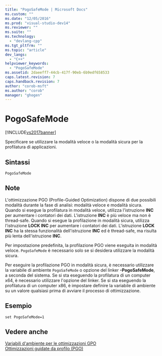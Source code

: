 ```yaml
---
title: "PogoSafeMode | Microsoft Docs"
ms.custom: ""
ms.date: "12/05/2016"
ms.prod: "visual-studio-dev14"
ms.reviewer: ""
ms.suite: ""
ms.technology: 
  - "devlang-cpp"
ms.tgt_pltfrm: ""
ms.topic: "article"
dev_langs: 
  - "C++"
helpviewer_keywords: 
  - "PogoSafeMode"
ms.assetid: 2daeeff7-44cb-417f-90eb-6b9edf658533
caps.latest.revision: 7
caps.handback.revision: 7
author: "corob-msft"
ms.author: "corob"
manager: "ghogen"
---
```

# PogoSafeMode
[!INCLUDE[vs2017banner](../../assembler/inline/includes/vs2017banner.md)]

Specificare se utilizzare la modalità veloce o la modalità sicura per la profilatura di applicazioni.  
  
## Sintassi  
  
```  
PogoSafeMode  
```  
  
## Note  
 L'ottimizzazione PGO \(Profile\-Guided Optimization\) dispone di due possibili modalità durante la fase di analisi: modalità veloce e modalità sicura.  Quando si esegue la profilatura in modalità veloce, utilizza l'istruzione **INC** per aumentare i contatori dei dati.  L'istruzione **INC** è più veloce ma non è thread\-safe.  Quando si esegue la profilazione in modalità sicura, utilizza l'istruzione **LOCK INC** per aumentare i contatori dei dati.  L'istruzione **LOCK INC** ha la stessa funzionalità dell'istruzione **INC** ed è thread\-safe, ma risulta più lenta dell'istruzione **INC**.  
  
 Per impostazione predefinita, la profilazione PGO viene eseguita in modalità veloce.  `PogoSafeMode` è necessario solo se si desidera utilizzare la modalità sicura.  
  
 Per eseguire la profilazione PGO in modalità sicura, è necessario utilizzare la variabile di ambiente `PogoSafeMode` o opzione del linker **\-PogoSafeMode**, a seconda del sistema.  Se si sta eseguendo la profilatura di un computer x64, è necessario utilizzare l'opzione del linker.  Se si sta eseguendo la profilatura di un computer x86, è impostare definire la variabile di ambiente su un valore qualsiasi prima di avviare il processo di ottimizzazione.  
  
## Esempio  
  
```  
set PogoSafeMode=1  
```  
  
## Vedere anche  
 [Variabili d'ambiente per le ottimizzazioni GPO](../../build/reference/environment-variables-for-profile-guided-optimizations.md)   
 [Ottimizzazioni guidate da profilo \(PGO\)](../../build/reference/profile-guided-optimizations.md)